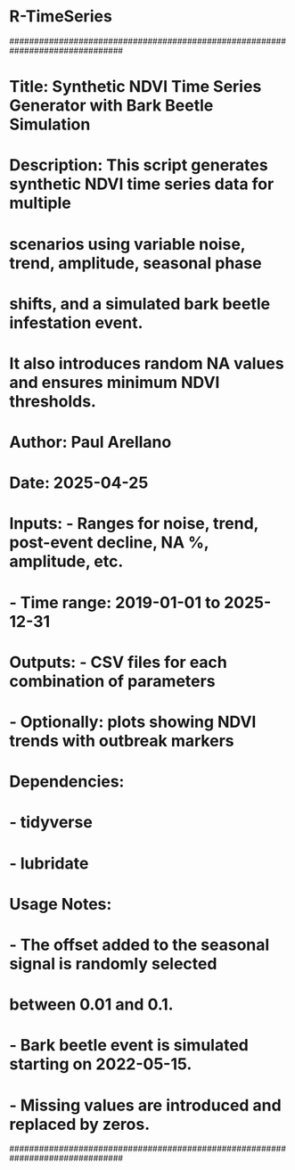 # R-TimeSeries
###############################################################################
# Title:       Synthetic NDVI Time Series Generator with Bark Beetle Simulation
# Description: This script generates synthetic NDVI time series data for multiple 
#              scenarios using variable noise, trend, amplitude, seasonal phase 
#              shifts, and a simulated bark beetle infestation event. 
#              It also introduces random NA values and ensures minimum NDVI thresholds.
#
# Author:      Paul Arellano
# Date:        2025-04-25
#
# Inputs:      - Ranges for noise, trend, post-event decline, NA %, amplitude, etc.
#              - Time range: 2019-01-01 to 2025-12-31
#
# Outputs:     - CSV files for each combination of parameters
#              - Optionally: plots showing NDVI trends with outbreak markers
#
# Dependencies:
#              - tidyverse
#              - lubridate
#
# Usage Notes:
#              - The offset added to the seasonal signal is randomly selected 
#                between 0.01 and 0.1.
#              - Bark beetle event is simulated starting on 2022-05-15.
#              - Missing values are introduced and replaced by zeros.
###############################################################################
